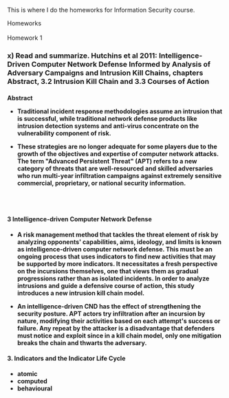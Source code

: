 This is where I do the homeworks for Information Security course.

<!DOCTYPE html>
<html>
    <head>
        Homeworks
    </head>
   <br>
    <br>
Homework 1
    </body>
<h3>
x) Read and summarize. Hutchins et al 2011: Intelligence-Driven Computer Network Defense Informed by Analysis of Adversary Campaigns and Intrusion Kill Chains, chapters Abstract, 3.2 Intrusion Kill Chain and 3.3 Courses of Action
</h3>
<h4> Abstract <h/4>

- Traditional incident response methodologies assume an intrusion that is successful, while traditional network defense products like intrusion detection systems and anti-virus concentrate on the vulnerability component of risk.

 - These strategies are no longer adequate for some players due to the growth of the objectives and expertise of computer network attacks. The term "Advanced Persistent Threat" (APT) refers to a new category of threats that are well-resourced and skilled adversaries who run multi-year infiltration campaigns against extremely sensitive commercial, proprietary, or national security information.
<br>
</br>

<h4> 3 Intelligence-driven Computer Network Defense </h4>

- A risk management method that tackles the threat element of risk by analyzing opponents' capabilities, aims, ideology, and limits is known as intelligence-driven computer network defense. This must be an ongoing process that uses indicators to find new activities that may be supported by more indicators. It necessitates a fresh perspective on the incursions themselves, one that views them as gradual progressions rather than as isolated incidents. In order to analyze intrusions and guide a defensive course of action, this study introduces a new intrusion kill chain model.

- An intelligence-driven CND has the effect of strengthening the security posture. APT actors try infiltration after an incursion by nature, modifying their activities based on each attempt's success or failure. Any repeat by the attacker is a disadvantage that defenders must notice and exploit since in a kill chain model, only one mitigation breaks the chain and thwarts the adversary.

<h4> 3. Indicators and the Indicator Life Cycle </h4>
    
- atomic
- computed
- behavioural

    


</html>
